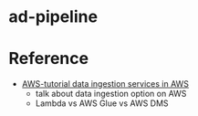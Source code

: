 # ad-pipeline




# Reference
- [AWS-tutorial data ingestion services in AWS](https://www.youtube.com/watch?v=bvS9HKsJT24&ab_channel=AWSTutorials)
  - talk about data ingestion option on AWS 
  - Lambda vs AWS Glue vs AWS DMS